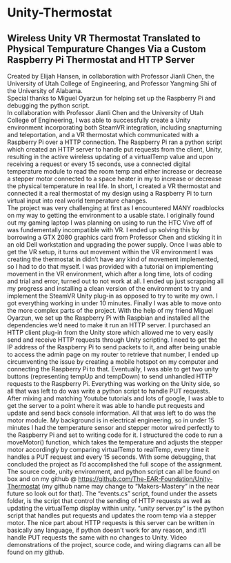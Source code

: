 # Unity-Thermostat
## Wireless Unity VR Thermostat Translated to Physical Tempurature Changes Via a Custom Raspberry Pi Thermostat and HTTP Server

Created by Elijah Hansen, in collaboration with Professor Jianli Chen, the University of Utah College of Engineering, and Professor Yangming Shi of the University of Alabama. 
<br>
Special thanks to Miguel Oyarzun for helping set up the Raspberry Pi and debugging the python script.
<br>
In collaboration with Professor Jianli Chen and the University of Utah College of Engineering, I was able to successfully create a Unity
environment incorporating both SteamVR integration, including snapturning and teleportation, and a VR thermostat which communicated with a Raspberry Pi
over a HTTP connection. The Raspberry Pi ran a python script which created an HTTP server to handle put requests from the client, Unity, resulting in the
active wireless updating of a virtualTemp value and upon receiving a request or every 15 seconds, use a connected digital temperature module to read the
room temp and either increase or decrease a stepper motor connected to a space heater in my to increase or decrease the physical temperature in real
life. In short, I created a VR thermostat and connected it a real thermostat of my design using a Raspberry Pi to turn virtual input into real world
temperature changes.
<br>
The project was very challenging at first as I encountered MANY roadblocks on my way to getting the environment to a usable state. I originally
found out my gaming laptop I was planning on using to run the HTC Vive off of was fundementally incompatible with VR. I ended up solving this by
borrowing a GTX 2080 graphics card from Professor Chen and sticking it in an old Dell workstation and upgrading the power supply. Once I was able to get
the VR setup, it turns out movement within the VR environment I was creating the thermostat in didn’t have any kind of movement implemented, so I had to
do that myself. I was provided with a tutorial on implementing movement in the VR environment, which after a long time, lots of coding and trial and
error, turned out to not work at all. I ended up just scrapping all my progress and installing a clean version of the environment to try and implement
the SteamVR Unity plug-in as opposed to try to write my own. I got everything working in under 10 minutes. Finally I was able to move onto the more
complex parts of the project. With the help of my friend Miguel Oyarzun, we set up the Raspberry Pi with Raspbian and installed all the dependencies we’d
need to make it run an HTTP server. I purchased an HTTP client plug-in from the Unity store which allowed me to very easily send and receive HTTP
requests through Unity scripting. I need to get the IP address of the Raspberry Pi to send packets to it, and after being unable to access the admin page
on my router to retrieve that number, I ended up circumventing the issue by creating a mobile hotspot on my computer and connecting the Raspberry Pi to
that. Eventually, I was able to get two unity buttons (representing tempUp and tempDown) to send unhandled HTTP requests to the Raspberry Pi. Everything
was working on the Unity side, so all that was left to do was write a python script to handle PUT requests. After mixing and matching Youtube tutorials
and lots of google, I was able to get the server to a point where it was able to handle put requests and update and send back console information. All
that was left to do was the motor module. My background is in electrical engineering, so in under 15 minutes I had the temperature sensor and stepper
motor wired perfectly to the Raspberry Pi and set to writing code for it. I structured the code to run a moveMotor() function, which takes the
temperature and adjusts the stepper motor accordingly by comparing virtualTemp to realTemp, every time it handles a PUT request and every 15 seconds.
With some debugging, that concluded the project as I’d accomplished the full scope of the assignment.
<br>
The source code, unity environment, and python script can all be found on box and on my github 
@ https://github.com/The-EAR-Foundation/Unity-Thermostat (my github name may change to “Makers-Mastery” in the near future so look out for that). The
“events.cs” script, found under the assets folder, is the script that control the sending of HTTP requests as well as updating the virtualTemp display
within unity. “unity server.py” is the python script that handles put requests and updates the room temp via a stepper motor. The nice part about HTTP
requests is this server can be written in basically any language, if python doesn't work for any reason, and it’ll handle PUT requests the same with no
changes to Unity. Video demonstrations of the project, source code, and wiring diagrams can all be found on my github. 

